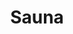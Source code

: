---
title: "Sauna"
description: "Available for use at a low extra price"
icon: '<svg xmlns="http://www.w3.org/2000/svg">
  <desc>Download more icon variants from https://tabler-icons.io/i/massage</desc>
  <path stroke="none" d="M0 0h24v24H0z" fill="none"/>
  <circle cx="4" cy="17" r="1" />
  <circle cx="9" cy="5" r="1" />
  <path d="M4 22l4 -2v-3h12" />
  <path d="M11 20h9" />
  <path d="M8 14l3 -2l1 -4c3 1 3 4 3 6" />
</svg>'
images: [images/sauna.svg]
draft: false
---